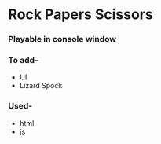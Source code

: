 # Rock Papers Scissors

### Playable in console window

### To add-
- UI
- Lizard Spock

### Used-
- html
- js

